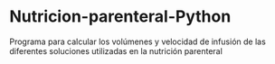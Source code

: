 # Nutricion-parenteral-Python
Programa para calcular los volúmenes y velocidad de infusión de las diferentes soluciones utilizadas en la nutrición parenteral
